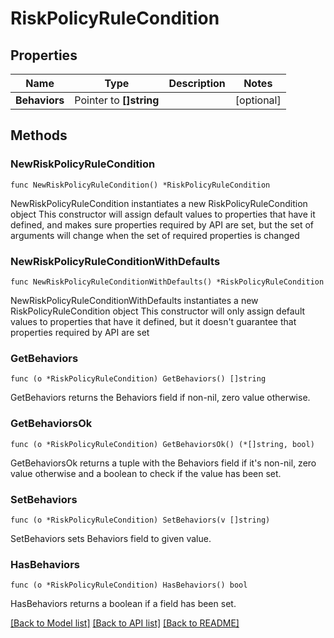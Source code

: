 # RiskPolicyRuleCondition

## Properties

Name | Type | Description | Notes
------------ | ------------- | ------------- | -------------
**Behaviors** | Pointer to **[]string** |  | [optional] 

## Methods

### NewRiskPolicyRuleCondition

`func NewRiskPolicyRuleCondition() *RiskPolicyRuleCondition`

NewRiskPolicyRuleCondition instantiates a new RiskPolicyRuleCondition object
This constructor will assign default values to properties that have it defined,
and makes sure properties required by API are set, but the set of arguments
will change when the set of required properties is changed

### NewRiskPolicyRuleConditionWithDefaults

`func NewRiskPolicyRuleConditionWithDefaults() *RiskPolicyRuleCondition`

NewRiskPolicyRuleConditionWithDefaults instantiates a new RiskPolicyRuleCondition object
This constructor will only assign default values to properties that have it defined,
but it doesn't guarantee that properties required by API are set

### GetBehaviors

`func (o *RiskPolicyRuleCondition) GetBehaviors() []string`

GetBehaviors returns the Behaviors field if non-nil, zero value otherwise.

### GetBehaviorsOk

`func (o *RiskPolicyRuleCondition) GetBehaviorsOk() (*[]string, bool)`

GetBehaviorsOk returns a tuple with the Behaviors field if it's non-nil, zero value otherwise
and a boolean to check if the value has been set.

### SetBehaviors

`func (o *RiskPolicyRuleCondition) SetBehaviors(v []string)`

SetBehaviors sets Behaviors field to given value.

### HasBehaviors

`func (o *RiskPolicyRuleCondition) HasBehaviors() bool`

HasBehaviors returns a boolean if a field has been set.


[[Back to Model list]](../README.md#documentation-for-models) [[Back to API list]](../README.md#documentation-for-api-endpoints) [[Back to README]](../README.md)



